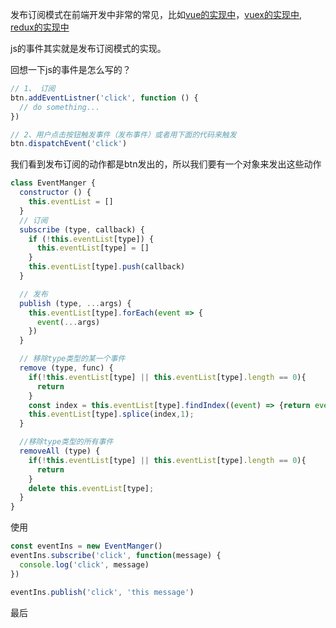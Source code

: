 发布订阅模式在前端开发中非常的常见，比如[vue的实现中](https://github.com/fairySusan/SimpleVue)，[vuex的实现中](https://github.com/fairySusan/vuex-demo),
[redux的实现中](https://github.com/fairySusan/redux-demo)

js的事件其实就是发布订阅模式的实现。

回想一下js的事件是怎么写的？
```javascript
// 1、 订阅
btn.addEventListner('click', function () {
  // do something...
})

// 2、用户点击按钮触发事件（发布事件）或者用下面的代码来触发
btn.dispatchEvent('click')
```

我们看到发布订阅的动作都是btn发出的，所以我们要有一个对象来发出这些动作

```javascript
class EventManger {
  constructor () {
    this.eventList = []
  }
  // 订阅
  subscribe (type, callback) {
    if (!this.eventList[type]) {
      this.eventList[type] = []
    }
    this.eventList[type].push(callback)
  }

  // 发布
  publish (type, ...args) {
    this.eventList[type].forEach(event => {
      event(...args)
    })
  }

  // 移除type类型的某一个事件
  remove (type, func) {
    if(!this.eventList[type] || this.eventList[type].length == 0){
      return
    }
    const index = this.eventList[type].findIndex((event) => {return event == func});
    this.eventList[type].splice(index,1);
  }

  //移除type类型的所有事件
  removeAll (type) {
    if(!this.eventList[type] || this.eventList[type].length == 0){
      return
    }
    delete this.eventList[type];
  }
}
```

使用

```javascript
const eventIns = new EventManger()
eventIns.subscribe('click', function(message) {
  console.log('click', message)
})

eventIns.publish('click', 'this message')
```

最后


